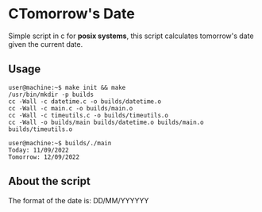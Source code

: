 CTomorrow's Date
===============
Simple script in c for **posix systems**, this script calculates tomorrow's date given the current date.

## Usage
```console
user@machine:~$ make init && make
/usr/bin/mkdir -p builds
cc -Wall -c datetime.c -o builds/datetime.o
cc -Wall -c main.c -o builds/main.o
cc -Wall -c timeutils.c -o builds/timeutils.o
cc -Wall -o builds/main builds/datetime.o builds/main.o builds/timeutils.o

user@machine:~$ builds/./main
Today: 11/09/2022
Tomorrow: 12/09/2022
```

## About the script
The format of the date is: DD/MM/YYYYYY
